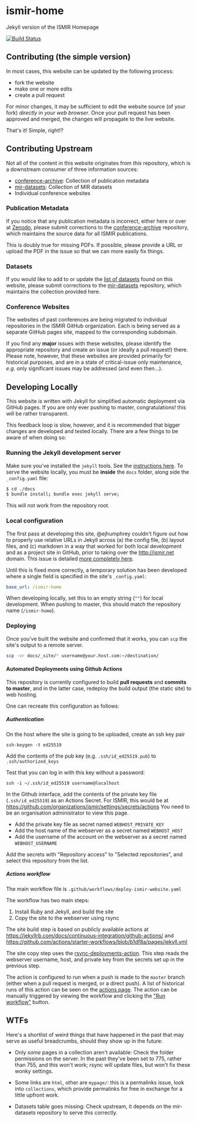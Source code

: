 # ismir-home

Jekyll version of the ISMIR Homepage

[![Build Status](https://travis-ci.com/ismir/ismir-home.svg?branch=master)](https://travis-ci.com/ismir/ismir-home)

## Contributing (the simple version)

In most cases, this website can be updated by the following process:

* fork the website
* make one or more edits
* create a pull request

For minor changes, it may be sufficient to edit the website source (of your fork) *directly in your web browser*. Once your pull request has been approved and merged, the changes will propagate to the live website.

That's it! Simple, right!?


## Contributing Upstream

Not all of the content in this website originates from *this* repository, which is a downstream consumer of three information sources:

- [conference-archive](http://github.com/ismir/conference-archive): Collection of publication metadata
- [mir-datasets](http://github.com/ismir/mir-datasets): Collection of MIR datasets
- Individual conference websites


### Publication Metadata

If you notice that any publication metadata is incorrect, either here or over at [Zenodo](http://zenodo.org), please submit corrections to the [conference-archive](http://github.com/ismir/conference-archive) repository, which maintains the source data for all ISMIR publications.

This is doubly true for missing PDFs. If possible, please provide a URL or upload the PDF in the issue so that we can more easily fix things.


### Datasets

If you would like to add to or update the [list of datasets](http://ismir.net/resources/datasets/) found on this website, please submit corrections to the [mir-datasets](http://github.com/ismir/mir-datasets) repository, which maintains the collection provided here.


### Conference Websites

The websites of past conferences are being migrated to individual repositories in the ISMIR GitHub organization. Each is being served as a separate GitHub pages site, mapped to the corresponding subdomain.

If you find any **major** issues with these websites, please identify the appropriate repository and create an issue (or ideally a pull request!) there. Please note, however, that these websites are provided primarily for historical purposes, and are in a state of critical-issue only maintenance, *e.g.* only significant issues may be addressed (and even then...).


## Developing Locally

This website is written with Jekyll for simplified automatic deployment via GitHub pages. If you are only ever pushing to master, congratulations! this will be rather transparent.

This feedback loop is slow, however, and it is recommended that bigger changes are developed and tested locally. There are a few things to be aware of when doing so:

### Running the Jekyll development server

Make sure you've installed the `jekyll` tools. See the [instructions here](). To serve the website locally, you must be **inside** the `docs` folder, along side the `_config.yaml` file:

```bash
$ cd ./docs
$ bundle install; bundle exec jekyll serve;
```

This will not work from the repository root.


### Local configuration

The first pass at developing this site, @ejhumphrey couldn't figure out how to properly use relative URLs in Jekyll across (a) the config file, (b) layout files, and (c) markdown in a way that worked for both local development and as a project site in GitHub, prior to taking over the http://ismir.net domain. This issue is detailed [more completely here](http://github.com/ismir/ismir-home/issues/??).

Until this is fixed more correctly, a temporary solution has been developed where a single field is specified in the site's `_config.yaml`:

```yaml
base_url: /ismir-home
```

When developing locally, set this to an empty string (`""`) for local development. When pushing to master, this should match the repository name (`/ismir-home`).


### Deploying

Once you've built the website and confirmed that it works, you can `scp` the site's output to a remote server.

```bash
scp -vr docs/_site/* username@your.host.com:~/destination/
```

#### Automated Deployments using Github Actions

This repository is currently configured to build **pull requests** and **commits to master**, and in the latter case, redeploy the build output (the static site) to web hosting.

One can recreate this configuration as follows:

##### Authentication

On the host where the site is going to be uploaded, create an ssh key pair

    ssh-keygen -t ed25519

Add the contents of the pub key (e.g. `.ssh/id_ed25519.pub`) to `.ssh/authorized_keys`

Test that you can log in with this key without a password:

    ssh -i ~/.ssh/id_ed25519 username@localhost

In the Github interface, add the contents of the private key file (`.ssh/id_ed25519`) as an
Actions Secret.
For ISMIR, this would be at https://github.com/organizations/ismir/settings/secrets/actions
You need to be an organisation administrator to view this page.

* Add the private key file as secret named `WEBHOST_PRIVATE_KEY`
* Add the host name of the webserver as a secret named `WEBHOST_HOST`
* Add the username of the account on the webserver as a secret named `WEBHOST_USERNAME`

Add the secrets with "Repository access" to "Selected repositories", and select this repository
from the list.

##### Actions workflow

The main workflow file is `.github/workflows/deploy-ismir-website.yaml`

The workflow has two main steps:

1. Install Ruby and Jekyll, and build the site
2. Copy the site to the webserver using rsync

The site build step is based on publicly available actions at https://jekyllrb.com/docs/continuous-integration/github-actions/ and https://github.com/actions/starter-workflows/blob/b1df8a/pages/jekyll.yml

The site copy step uses the [rsync-deployments-action](https://github.com/marketplace/actions/rsync-deployments-action). This step reads the webserver username, host, and private key from
the secrets set up in the previous step.

The action is configured to run when a push is made to the `master` branch (either when a pull
request is merged, or a direct push). A list of historical runs of this action can be
seen on the [actions page](https://github.com/ismir/ismir-home/actions).
The action can be manually triggered by viewing the workflow and clicking the ["Run workflow"](https://github.com/ismir/ismir-home/actions/workflows/deploy-ismir-website.yaml) button.

## WTFs

Here's a shortlist of weird things that have happened in the past that may serve as useful breadcrumbs, should they show up in the future:

* Only _some_ pages in a collection aren't available: Check the folder permissions on the server. In the past they've been set to 775, rather than 755, and this won't work; rsync will update files, but won't fix these wonky settings.

* Some links are `html`, other are `mypage/`: this is a permalinks issue, look into `collections`, which provide permalinks for free in exchange for a little upfront work. 

* Datasets table goes missing: Check upstream, it depends on the mir-datasets repository to serve this correctly.